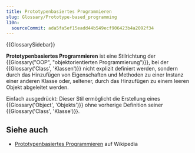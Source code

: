 ```yaml
---
title: Prototypenbasiertes Programmieren
slug: Glossary/Prototype-based_programming
l10n:
  sourceCommit: ada5fa5ef15eadd44b549ecf906423b4a2092f34
---
```


{{GlossarySidebar}}

**Prototypenbasiertes Programmieren** ist eine Stilrichtung der {{Glossary("OOP", "objektorientierten Programmierung")}}, bei der {{Glossary('Class', 'Klassen')}} nicht explizit definiert werden, sondern durch das Hinzufügen von Eigenschaften und Methoden zu einer Instanz einer anderen Klasse oder, seltener, durch das Hinzufügen zu einem leeren Objekt abgeleitet werden.

Einfach ausgedrückt: Dieser Stil ermöglicht die Erstellung eines {{Glossary('Object', 'Objekts')}} ohne vorherige Definition seiner {{Glossary('Class', 'Klasse')}}.

## Siehe auch

- [Prototypenbasiertes Programmieren](https://en.wikipedia.org/wiki/Prototype-based_programming) auf Wikipedia
